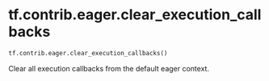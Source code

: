 <div itemscope itemtype="http://developers.google.com/ReferenceObject">
<meta itemprop="name" content="tf.contrib.eager.clear_execution_callbacks" />
<meta itemprop="path" content="Stable" />
</div>

# tf.contrib.eager.clear_execution_callbacks

``` python
tf.contrib.eager.clear_execution_callbacks()
```

Clear all execution callbacks from the default eager context.